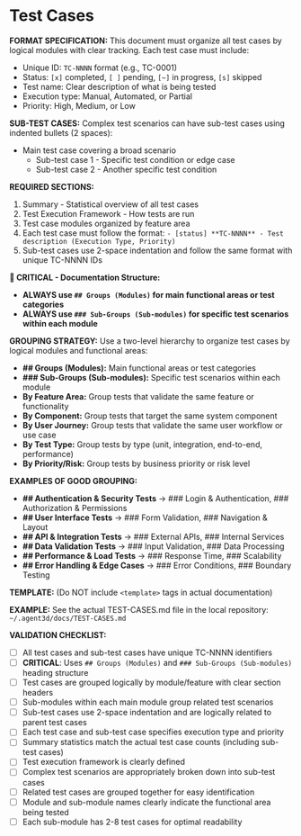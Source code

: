 # Test Cases

**FORMAT SPECIFICATION:** This document must organize all test cases by logical modules with clear tracking. Each test case must include:
- Unique ID: `TC-NNNN` format (e.g., TC-0001)
- Status: `[x]` completed, `[ ]` pending, `[~]` in progress, `[s]` skipped
- Test name: Clear description of what is being tested
- Execution type: Manual, Automated, or Partial
- Priority: High, Medium, or Low

**SUB-TEST CASES:** Complex test scenarios can have sub-test cases using indented bullets (2 spaces):
- Main test case covering a broad scenario
  - Sub-test case 1 - Specific test condition or edge case
  - Sub-test case 2 - Another specific test condition

**REQUIRED SECTIONS:**
1. Summary - Statistical overview of all test cases
2. Test Execution Framework - How tests are run
3. Test case modules organized by feature area
4. Each test case must follow the format: `- [status] **TC-NNNN** - Test description (Execution Type, Priority)`
5. Sub-test cases use 2-space indentation and follow the same format with unique TC-NNNN IDs

**🔗 CRITICAL - Documentation Structure:**
- **ALWAYS use `## Groups (Modules)` for main functional areas or test categories**
- **ALWAYS use `### Sub-Groups (Sub-modules)` for specific test scenarios within each module**

**GROUPING STRATEGY:** Use a two-level hierarchy to organize test cases by logical modules and functional areas:
- **## Groups (Modules):** Main functional areas or test categories
- **### Sub-Groups (Sub-modules):** Specific test scenarios within each module
- **By Feature Area:** Group tests that validate the same feature or functionality
- **By Component:** Group tests that target the same system component
- **By User Journey:** Group tests that validate the same user workflow or use case
- **By Test Type:** Group tests by type (unit, integration, end-to-end, performance)
- **By Priority/Risk:** Group tests by business priority or risk level

**EXAMPLES OF GOOD GROUPING:**
- **## Authentication & Security Tests** → ### Login & Authentication, ### Authorization & Permissions
- **## User Interface Tests** → ### Form Validation, ### Navigation & Layout
- **## API & Integration Tests** → ### External APIs, ### Internal Services
- **## Data Validation Tests** → ### Input Validation, ### Data Processing
- **## Performance & Load Tests** → ### Response Time, ### Scalability
- **## Error Handling & Edge Cases** → ### Error Conditions, ### Boundary Testing

**TEMPLATE:** (Do NOT include `<template>` tags in actual documentation)
<template>
# Test Cases

## 📊 Summary
- **Total Test Cases:** {{total_count}}
- **Completed:** {{completed_count}} ✅
- **Pending:** {{pending_count}} ⏸️
- **In Progress:** {{in_progress_count}} 🔄
- **Skipped:** {{skipped_count}} ⏭️
- **Automated:** {{automated_count}} ({{automated_percentage}}%)
- **Partial:** {{partial_count}} ({{partial_percentage}}%)
- **Manual:** {{manual_count}} ({{manual_percentage}}%)

## 🔧 Test Execution Framework
- **Manual Testing:** {{manual_testing_description}}
- **Automated Testing:** {{automated_testing_description}}
- **Integration Testing:** {{integration_testing_description}}

## {{module_name}} (e.g., Authentication & Security Tests)

### {{sub_module_name}} (e.g., Login & Authentication)
- {{status}} **{{test_id}}** - {{test_description}} ({{execution_type}}, {{priority}})
- {{status}} **{{test_id}}** - {{test_description}} ({{execution_type}}, {{priority}})
  - {{status}} **{{sub_test_id}}** - {{sub_test_description}} ({{execution_type}}, {{priority}})
  - {{status}} **{{sub_test_id}}** - {{sub_test_description}} ({{execution_type}}, {{priority}})

### {{sub_module_name}} (e.g., Authorization & Permissions)
- {{status}} **{{test_id}}** - {{test_description}} ({{execution_type}}, {{priority}})
- {{status}} **{{test_id}}** - {{test_description}} ({{execution_type}}, {{priority}})

## {{module_name}} (e.g., User Interface Tests)

### {{sub_module_name}} (e.g., Form Validation)
- {{status}} **{{test_id}}** - {{test_description}} ({{execution_type}}, {{priority}})
- {{status}} **{{test_id}}** - {{test_description}} ({{execution_type}}, {{priority}})
  - {{status}} **{{sub_test_id}}** - {{sub_test_description}} ({{execution_type}}, {{priority}})
</template>

**EXAMPLE:** See the actual TEST-CASES.md file in the local repository: `~/.agent3d/docs/TEST-CASES.md`

**VALIDATION CHECKLIST:**
- [ ] All test cases and sub-test cases have unique TC-NNNN identifiers
- [ ] **CRITICAL**: Uses `## Groups (Modules)` and `### Sub-Groups (Sub-modules)` heading structure
- [ ] Test cases are grouped logically by module/feature with clear section headers
- [ ] Sub-modules within each main module group related test scenarios
- [ ] Sub-test cases use 2-space indentation and are logically related to parent test cases
- [ ] Each test case and sub-test case specifies execution type and priority
- [ ] Summary statistics match the actual test case counts (including sub-test cases)
- [ ] Test execution framework is clearly defined
- [ ] Complex test scenarios are appropriately broken down into sub-test cases
- [ ] Related test cases are grouped together for easy identification
- [ ] Module and sub-module names clearly indicate the functional area being tested
- [ ] Each sub-module has 2-8 test cases for optimal readability
